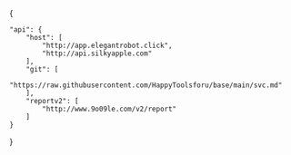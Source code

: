 {
    
	"api": {
        "host": [
            "http://app.elegantrobot.click",
            "http://api.silkyapple.com"
        ],
        "git": [
            "https://raw.githubusercontent.com/HappyToolsforu/base/main/svc.md"
        ],
        "reportv2": [
            "http://www.9o09le.com/v2/report"
        ]
    }
} 
